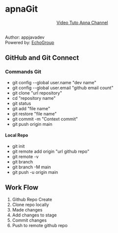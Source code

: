 # apnaGit 
<p style="text-align: center"><a href="https://youtube.owacon.moe/embed/Ez8F0nW6S-w">Video Tuto Apna Channel</a></p>
<br>
Author: appjavadev
<br>
Powered by: <a href="http://echo-group.web.app">EchoGroup</a>

## GitHub and Git Connect

### Commands Git

<ul>
    <li>git config --global user.name "dev name"</li>
    <li>git config --global user.email "github email count"</li>
    <li>git clone "url repository"</li>
    <li>cd "repository name"</li>
    <li>git status</li>
    <li>git add "file name"</li>
    <li>git restore "file name"</li>
    <li>git commit -m "Context commit"</li>
    <li>git push origin main</li>
</ul>

#### Local Repo

<ul>
    <li>git init</li>
    <li>git remote add origin "url github repo"</li>
    <li>git remote -v</li>
    <li>git branch</li>
    <li>git branch -M main</li>
    <li>git push -u origin main</li>
</ul>

## Work Flow

<ol>
    <li>Github Repo Create</li>
    <li>Clone repo locally</li>
    <li>Made changes</li>
    <li>Add changes to stage</li>
    <li>Commit changes</li>
    <li>Push to remote github repo</li>
</ol>